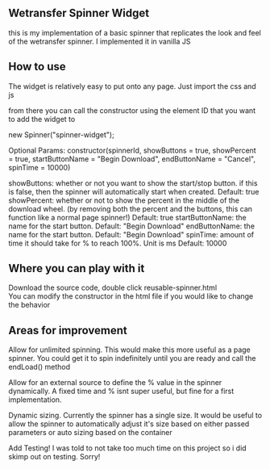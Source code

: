 ## Wetransfer Spinner Widget
this is my implementation of a basic spinner that replicates the look and feel of the wetransfer spinner. I implemented it in vanilla JS

## How to use
The widget is relatively easy to put onto any page. Just import the css and js
<script src="spinner.js" ></script>
<link rel="stylesheet" href="spinner.css">

from there you can call the constructor using the element ID that you want to add the widget to

new Spinner("spinner-widget");

Optional Params:
constructor(spinnerId, showButtons = true, showPercent = true, startButtonName = "Begin Download", endButtonName = "Cancel", spinTime = 10000)

showButtons: whether or not you want to show the start/stop button. if this is false, then the spinner will automatically start when created. 
			Default: true
showPercent: whether or not to show the percent in the middle of the download wheel. (by removing both the percent and the buttons, this can function like a normal page spinner!)
			Default: true
startButtonName: the name for the start button. 
			Default: "Begin Download"
endButtonName: the name for the start button. 
			Default: "Begin Download"
spinTime: amount of time it should take for % to reach 100%. Unit is ms
			Default: 10000


## Where you can play with it
Download the source code, double click reusable-spinner.html  
You can modify the constructor in the html file if you would like to change the behavior


## Areas for improvement
Allow for unlimited spinning. This would make this more useful as a page spinner. You could get it to spin indefinitely until you are ready and call the endLoad() method

Allow for an external source to define the % value in the spinner dynamically. A fixed time and % isnt super useful, but fine for a first implementation.

Dynamic sizing. Currently the spinner has a single size. It would be useful to allow the spinner to automatically adjust it's size based on either passed parameters or auto sizing based on the container

Add Testing! I was told to not take too much time on this project so i did skimp out on testing. Sorry!
